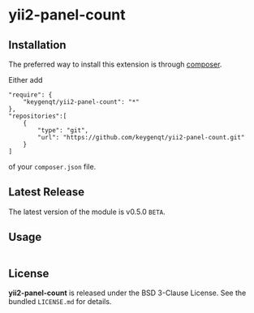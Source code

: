 yii2-panel-count
===================

## Installation

The preferred way to install this extension is through [composer](http://getcomposer.org/download/).

Either add

```
"require": {
    "keygenqt/yii2-panel-count": "*"
},
"repositories":[
    {
        "type": "git",
        "url": "https://github.com/keygenqt/yii2-panel-count.git"
    }
]
```

of your `composer.json` file.

## Latest Release

The latest version of the module is v0.5.0 `BETA`.

## Usage

```php


```

## License

**yii2-panel-count** is released under the BSD 3-Clause License. See the bundled `LICENSE.md` for details.


